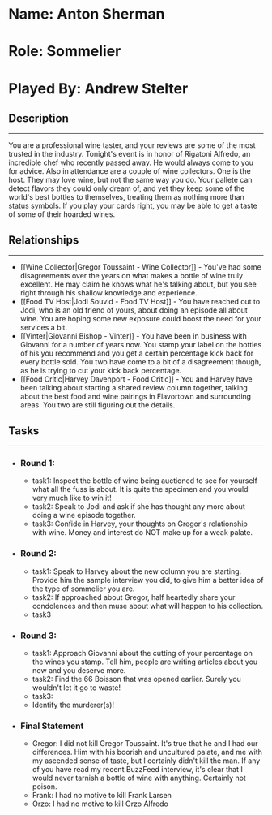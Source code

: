 # Name: Anton Sherman
# Role: Sommelier
# Played By: Andrew Stelter

## Description
---
You are a professional wine taster, and your reviews are some of the most trusted in the industry. Tonight's event is in honor of Rigatoni Alfredo, an incredible chef who recently passed away. He would always come to you for advice. Also in attendance are a couple of wine collectors. One is the host. They may love wine, but not the same way you do. Your pallete can detect flavors they could only dream of, and yet they keep some of the world's best bottles to themselves, treating them as nothing more than status symbols. If you play your cards right, you may be able to get a taste of some of their hoarded wines.

## Relationships
---
- [[Wine Collector|Gregor Toussaint - Wine Collector]] - You've had some disagreements over the years on what makes a bottle of wine truly excellent. He may claim he knows what he's talking about, but you see right through his shallow knowledge and experience.
- [[Food TV Host|Jodi Souvid - Food TV Host]] - You have reached out to Jodi, who is an old friend of yours, about doing an episode all about wine. You are hoping some new exposure could boost the need for your services a bit.
- [[Vinter|Giovanni Bishop - Vinter]] - You have been in business with Giovanni for a number of years now. You stamp your label on the bottles of his you recommend and you get a certain percentage kick back for every bottle sold. You two have come to a bit of a disagreement though, as he is trying to cut your kick back percentage.
- [[Food Critic|Harvey Davenport - Food Critic]] - You and Harvey have been talking about starting a shared review column together, talking about the best food and wine pairings in Flavortown and surrounding areas. You two are still figuring out the details.

## Tasks
___
- ### Round 1: 
	- task1:  Inspect the bottle of wine being auctioned to see for yourself what all the fuss is about. It is quite the specimen and you would very much like to win it!
	- task2:  Speak to Jodi and ask if she has thought any more about doing a wine episode together.
	- task3: Confide in Harvey, your thoughts on Gregor's relationship with wine. Money and interest do NOT make up for a weak palate.
- ### Round 2:
	- task1: Speak to Harvey about the new column you are starting. Provide him the sample interview you did, to give him a better idea of the type of sommelier you are.
	- task2: If approached about Gregor, half heartedly share your condolences and then muse about what will happen to his collection.
	- task3
- ### Round 3:
	- task1: Approach Giovanni about the cutting of your percentage on the wines you stamp. Tell him, people are writing articles about you now and you deserve more.
	- task2: Find the 66 Boisson that was opened earlier. Surely you wouldn't let it go to waste!
	- task3:
	- Identify the murderer(s)!
- ### Final Statement
	- Gregor: I did not kill Gregor Toussaint. It's true that he and I had our differences. Him with his boorish and uncultured palate, and me with my ascended sense of taste, but I certainly didn't kill the man. If any of you have read my recent BuzzFeed interview, it's clear that I would never tarnish a bottle of wine with anything. Certainly not poison.
	- Frank: I had no motive to kill Frank Larsen
	- Orzo: I had no motive to kill Orzo Alfredo